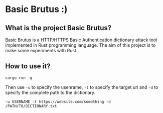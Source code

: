 # Basic Brutus :)

## What is the project Basic Brutus?

Basic Brutus is a HTTP/HTTPS Basic Authentication dictionary attack tool implemented in Rust programming language. The aim of this project is to make some experiments with Rust.

## How to use it?

```
cargo run -q
```

Then use `-u` to specify the usenrame, `-t` to specify the target uri and `-d` to specify the complete path to the dictionary.

```
-u USERNAME -t https://website.com/something -d /PATH/TO/DICTIONARY.txt
```

